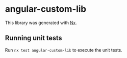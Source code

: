 # angular-custom-lib

This library was generated with [Nx](https://nx.dev).

## Running unit tests

Run `nx test angular-custom-lib` to execute the unit tests.

